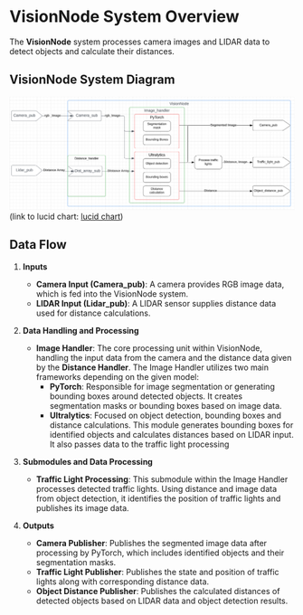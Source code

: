 # VisionNode System Overview

The **VisionNode** system processes camera images and LIDAR data to detect objects and calculate their distances.

## VisionNode System Diagram

![VisionNode System Diagram](../../../assets/VisionNode_Dataflow.PNG)
(link to lucid chart: [lucid chart](https://lucid.app/lucidchart/34e9aa95-5fb3-4d83-b53f-6d6a3f4748c2/edit?viewport_loc=5190%2C-3952%2C1690%2C703%2C0_0&invitationId=inv_83e27eed-e730-4607-836b-0e863cd2b511))

## Data Flow

1. **Inputs**
   - **Camera Input (Camera_pub)**: A camera provides RGB image data, which is fed into the VisionNode system.
   - **LIDAR Input (Lidar_pub)**: A LIDAR sensor supplies distance data used for distance calculations.

2. **Data Handling and Processing**
   - **Image Handler**: The core processing unit within VisionNode, handling the input data from the camera and the distance data given by the **Distance Handler**. The Image Handler utilizes two main frameworks depending on the given model:
     - **PyTorch**: Responsible for image segmentation or generating bounding boxes around detected objects. It creates segmentation masks or bounding boxes based on image data.
     - **Ultralytics**: Focused on object detection, bounding boxes and distance calculations. This module generates bounding boxes for identified objects and calculates distances based on LIDAR input. It also passes data to the traffic light processing

3. **Submodules and Data Processing**
   - **Traffic Light Processing**: This submodule within the Image Handler processes detected traffic lights. Using distance and image data from object detection, it identifies the position of traffic lights and publishes its image data.

4. **Outputs**
   - **Camera Publisher**: Publishes the segmented image data after processing by PyTorch, which includes identified objects and their segmentation masks.
   - **Traffic Light Publisher**: Publishes the state and position of traffic lights along with corresponding distance data.
   - **Object Distance Publisher**: Publishes the calculated distances of detected objects based on LIDAR data and object detection results.
